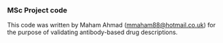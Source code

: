 ### MSc Project code                                                                                                                                                    
This code was written by Maham Ahmad (mmaham88@hotmail.co.uk) for the purpose of validating antibody-based drug descriptions.

